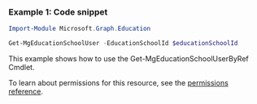 ### Example 1: Code snippet

```powershellImport-Module Microsoft.Graph.Education

Get-MgEducationSchoolUser -EducationSchoolId $educationSchoolId
```
This example shows how to use the Get-MgEducationSchoolUserByRef Cmdlet.
To learn about permissions for this resource, see the [permissions reference](/graph/permissions-reference).

